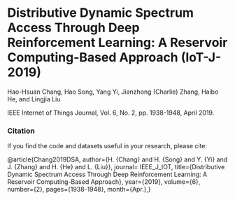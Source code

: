 # Distributive Dynamic Spectrum Access Through Deep Reinforcement Learning: A Reservoir Computing-Based Approach (IoT-J-2019)
Hao-Hsuan Chang, Hao Song, Yang Yi, Jianzhong (Charlie) Zhang, Haibo He, and Lingjia Liu 

IEEE Internet of Things Journal, Vol. 6, No. 2, pp. 1938-1948, April 2019.

### Citation

If you find the code and datasets useful in your research, please cite:
    
  @article{Chang2019DSA,
  author={H. {Chang} and H. {Song} and Y. {Yi} and J. {Zhang} and H. {He} and L. {Liu}},
  journal= IEEE_J_IOT,
  title={Distributive Dynamic Spectrum Access Through Deep Reinforcement Learning: A Reservoir Computing-Based Approach},
  year={2019},
  volume={6},
  number={2},
  pages={1938-1948},
  month={Apr.},}

